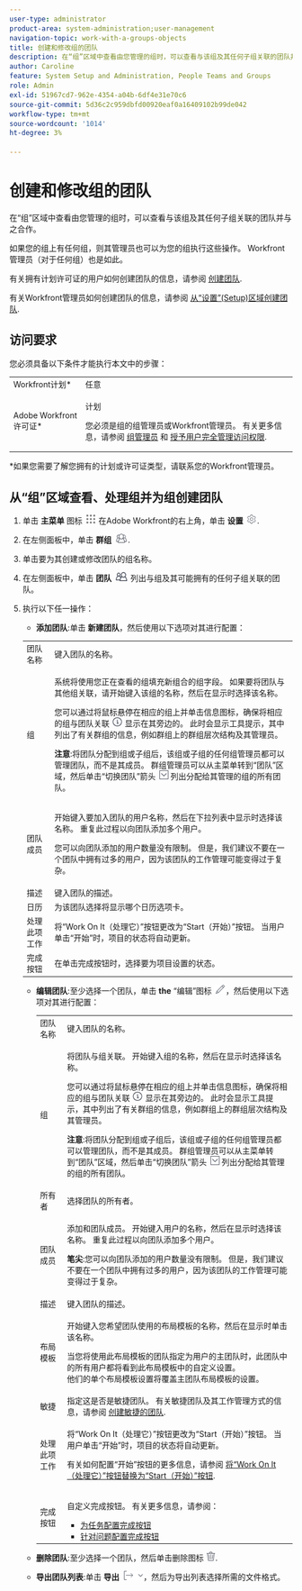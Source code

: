 ```yaml
---
user-type: administrator
product-area: system-administration;user-management
navigation-topic: work-with-a-groups-objects
title: 创建和修改组的团队
description: 在“组”区域中查看由您管理的组时，可以查看与该组及其任何子组关联的团队并与之合作。
author: Caroline
feature: System Setup and Administration, People Teams and Groups
role: Admin
exl-id: 51967cd7-962e-4354-a04b-6df4e31e70c6
source-git-commit: 5d36c2c959dbfd00920eaf0a16409102b99de042
workflow-type: tm+mt
source-wordcount: '1014'
ht-degree: 3%

---
```


# 创建和修改组的团队

在“组”区域中查看由您管理的组时，可以查看与该组及其任何子组关联的团队并与之合作。

如果您的组上有任何组，则其管理员也可以为您的组执行这些操作。 Workfront管理员（对于任何组）也是如此。

有关拥有计划许可证的用户如何创建团队的信息，请参阅 [创建团队](../../../people-teams-and-groups/create-and-manage-teams/create-a-team.md).

有关Workfront管理员如何创建团队的信息，请参阅 [从“设置”(Setup)区域创建团队](../../../administration-and-setup/add-users/create-and-manage-teams/create-a-team-from-setup.md).

## 访问要求

您必须具备以下条件才能执行本文中的步骤：

<table style="table-layout:auto"> 
 <col> 
 <col> 
 <tbody> 
  <tr> 
   <td role="rowheader">Workfront计划*</td> 
   <td>任意</td> 
  </tr> 
  <tr> 
   <td role="rowheader">Adobe Workfront许可证*</td> 
   <td> <p>计划 </p> <p>您必须是组的组管理员或Workfront管理员。 有关更多信息，请参阅 <a href="../../../administration-and-setup/manage-groups/group-roles/group-administrators.md" class="MCXref xref" data-mc-variable-override="">组管理员</a> 和 <a href="../../../administration-and-setup/add-users/configure-and-grant-access/grant-a-user-full-administrative-access.md" class="MCXref xref" data-mc-variable-override="">授予用户完全管理访问权限</a>.</p> </td> 
  </tr> 
 </tbody> 
</table>

&#42;如果您需要了解您拥有的计划或许可证类型，请联系您的Workfront管理员。

## 从“组”区域查看、处理组并为组创建团队

1. 单击 **主菜单** 图标 ![](assets/main-menu-icon.png) 在Adobe Workfront的右上角，单击 **设置** ![](assets/gear-icon-settings.png).

1. 在左侧面板中，单击 **群组** ![](assets/groups-icon.png).

1. 单击要为其创建或修改团队的组名称。
1. 在左侧面板中，单击 **团队** ![](assets/teams.png) 列出与组及其可能拥有的任何子组关联的团队。

1. 执行以下任一操作：

   * **添加团队**:单击 **新建团队**，然后使用以下选项对其进行配置：
   <!-- WRITER please check table below. I stripped out wonky conditions-->

   <table style="table-layout:auto"> 
      <col> 
      <col> 
      <tbody> 
       <tr> 
       <td role="rowheader">团队名称</td> 
       <td>键入团队的名称。</td> 
       </tr> 
       <tr> 
       <td role="rowheader">组</td> 
       <td> <p> 系统将使用您正在查看的组填充新组合的组字段。 如果要将团队与其他组关联，请开始键入该组的名称，然后在显示时选择该名称。</p> <p>您可以通过将鼠标悬停在相应的组上并单击信息图标，确保将相应的组与团队关联 <img src="assets/info-icon.png"> 显示在其旁边的。 此时会显示工具提示，其中列出了有关群组的信息，例如群组上的群组层次结构及其管理员。</p> <p><b>注意</b>:将团队分配到组或子组后，该组或子组的任何组管理员都可以管理团队，而不是其成员。 群组管理员可以从主菜单转到“团队”区域，然后单击“切换团队”箭头 <img src="assets/switch-team-icon.png" alt="切换团队图标"> 列出分配给其管理的组的所有团队。</p> </td> 
       </tr> 
       <tr> 
       <td role="rowheader">团队成员</td> 
       <td> <p>开始键入要加入团队的用户名称，然后在下拉列表中显示时选择该名称。 重复此过程以向团队添加多个用户。</p> <p>您可以向团队添加的用户数量没有限制。 但是，我们建议不要在一个团队中拥有过多的用户，因为该团队的工作管理可能变得过于复杂。</p> </td> 
       </tr> 
       <tr> 
       <td role="rowheader">描述</td> 
       <td>键入团队的描述。</td> 
       </tr> 
       <tr> 
       <td role="rowheader">日历</td> 
       <td>为该团队选择将显示哪个日历选项卡。</td> 
       </tr> 
       <tr> 
       <td role="rowheader">处理此项工作</td> 
       <td>将“Work On It（处理它）”按钮更改为“Start（开始）”按钮。 当用户单击“开始”时，项目的状态将自动更新。</td> 
       </tr> 
       <tr> 
       <td role="rowheader">完成按钮</td> 
       <td>在单击完成按钮时，选择要为项目设置的状态。</td> 
       </tr> 
      </tbody> 
     </table>

   * **编辑团队**:至少选择一个团队，单击 **the** “编辑”图标 ![](assets/edit-icon.png)，然后使用以下选项对其进行配置：

      <table style="table-layout:auto"> 
      <col> 
      <col> 
      <tbody> 
       <tr> 
       <td role="rowheader">团队名称</td> 
       <td>键入团队的名称。</td> 
       </tr> 
       <tr> 
       <td role="rowheader">组</td> 
       <td> <p>将团队与组关联。 开始键入组的名称，然后在显示时选择该名称。</p> <p>您可以通过将鼠标悬停在相应的组上并单击信息图标，确保将相应的组与团队关联 <img src="assets/info-icon.png"> 显示在其旁边的。 此时会显示工具提示，其中列出了有关群组的信息，例如群组上的群组层次结构及其管理员。</p> <p><b>注意</b>:将团队分配到组或子组后，该组或子组的任何组管理员都可以管理团队，而不是其成员。 群组管理员可以从主菜单转到“团队”区域，然后单击“切换团队”箭头 <img src="assets/switch-team-icon.png" alt="切换团队图标"> 列出分配给其管理的组的所有团队。</p> </td> 
       </tr> 
       <tr> 
       <td role="rowheader">所有者</td> 
       <td>选择团队的所有者。</td> 
       </tr> 
       <tr> 
       <td role="rowheader">团队成员</td> 
       <td> <p>添加和团队成员。 开始键入用户的名称，然后在显示时选择该名称。 重复此过程以向团队添加多个用户。</p> <p><b>笔尖</b>:您可以向团队添加的用户数量没有限制。 但是，我们建议不要在一个团队中拥有过多的用户，因为该团队的工作管理可能变得过于复杂。</p> </td> 
       </tr> 
       <tr> 
       <td role="rowheader">描述</td> 
       <td>键入团队的描述。</td> 
       </tr> 
       <tr> 
       <td role="rowheader">布局模板</td> 
       <td> <p>开始键入您希望团队使用的布局模板的名称，然后在显示时单击该名称。</p> <p>当您将使用此布局模板的团队指定为用户的主团队时，此团队中的所有用户都将看到此布局模板中的自定义设置。<br>他们的单个布局模板设置将覆盖主团队布局模板的设置。 </p> </td> 
       </tr> 
       <tr> 
       <td role="rowheader">敏捷</td> 
       <td>指定这是否是敏捷团队。 有关敏捷团队及其工作管理方式的信息，请参阅 <a href="../../../agile/get-started-with-agile-in-workfront/create-an-agile-team.md" class="MCXref xref">创建敏捷的团队</a>.</td> 
       </tr> 
       <tr> 
       <td role="rowheader">处理此项工作</td> 
       <td> <p>将“Work On It（处理它）”按钮更改为“Start（开始）”按钮。 当用户单击“开始”时，项目的状态将自动更新。</p> <p>有关如何配置“开始”按钮的更多信息，请参阅 <a href="../../../people-teams-and-groups/create-and-manage-teams/work-on-it-button-to-start-button.md" class="MCXref xref">将“Work On It（处理它）”按钮替换为“Start（开始）”按钮</a>.</p> </td> 
       </tr> 
       <tr> 
       <td role="rowheader">完成按钮</td> 
       <td> <p>自定义完成按钮。 有关更多信息，请参阅：</p> 
       <ul> 
       <li><a href="../../../people-teams-and-groups/create-and-manage-teams/configure-the-done-button-for-tasks.md" class="MCXref xref">为任务配置完成按钮</a> </li> 
       <li><a href="../../../people-teams-and-groups/create-and-manage-teams/configure-the-done-button-for-issues.md" class="MCXref xref">针对问题配置完成按钮</a> </li> 
       </ul> </td> 
       </tr> 
      </tbody> 
     </table>

   * **删除团队**:至少选择一个团队，然后单击删除图标 ![](assets/delete.png).
   * **导出团队列表**:单击 **导出** ![](assets/export.png)，然后为导出列表选择所需的文件格式。
